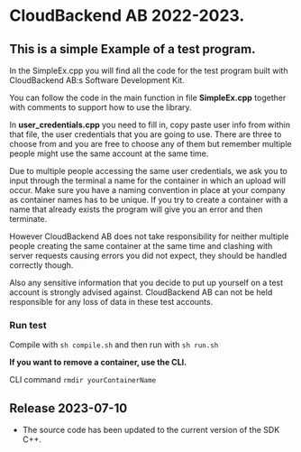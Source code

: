# CloudBackend AB 2022-2023.

## This is a simple Example of a test program.

In the SimpleEx.cpp you will find all the code for the test program
built with CloudBackend AB:s Software Development Kit.

You can follow the code in the main function in file **SimpleEx.cpp**
together with comments to support how to use the library.

In **user_credentials.cpp** you need to fill in, copy paste user info
from within that file, the user credentials that you are going to use. 
There are three to choose from and you are free to choose any of them
but remember multiple people might use the same account
at the same time. 

Due to multiple people accessing the same user credentials, we ask you 
to input through the terminal a name for the container in which an 
upload will occur.
Make sure you have a naming convention in place at your company as 
container names has to be unique. If you try to create a container with 
a name that already exists the program will give you an error and then 
terminate.

However CloudBackend AB does not take responsibility for neither 
multiple people creating the same container at the same time and 
clashing with server requests causing errors you did not expect,
they should be handled correctly though.

Also any sensitive information that you decide to put up yourself on a 
test account is strongly advised against.
CloudBackend AB can not be held responsible for any loss of data in 
these test accounts.

### Run test

Compile with `sh compile.sh` and then run with `sh run.sh`

**If you want to remove a container, use the CLI.**
 
CLI command `rmdir yourContainerName`

Release 2023-07-10
------------------
* The source code has been updated to the current version of the SDK C++.

